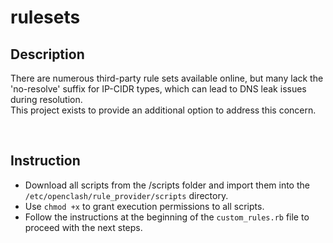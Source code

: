 # rulesets

## Description
There are numerous third-party rule sets available online, but many lack the 'no-resolve' suffix for IP-CIDR types, which can lead to DNS leak issues during resolution. <br/>
This project exists to provide an additional option to address this concern.

<br/>

## Instruction
* Download all scripts from the /scripts folder and import them into the `/etc/openclash/rule_provider/scripts` directory.
* Use `chmod +x` to grant execution permissions to all scripts.
* Follow the instructions at the beginning of the `custom_rules.rb` file to proceed with the next steps.
